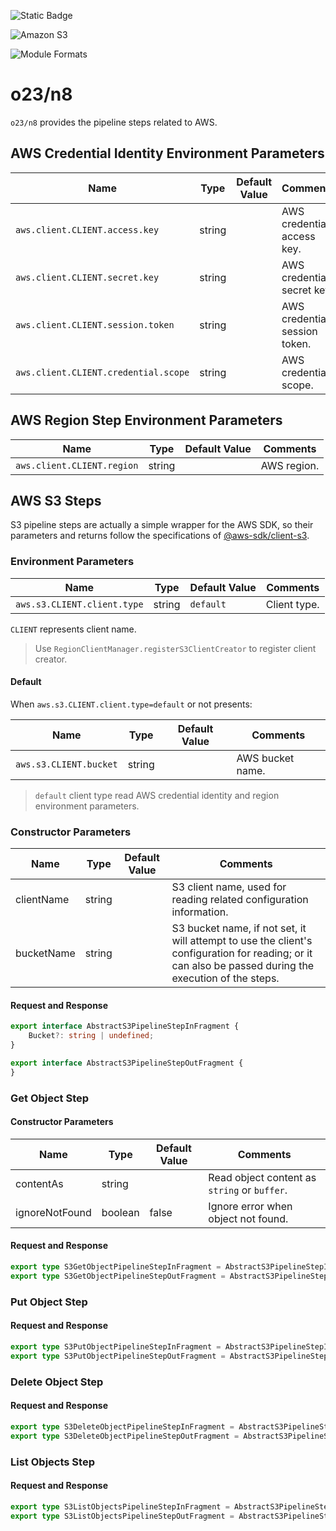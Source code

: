 ![Static Badge](https://img.shields.io/badge/InsureMO-777AF2.svg)

![Amazon S3](https://img.shields.io/badge/Amazon%20S3-white.svg?logo=amazons3&logoColor=569A31&style=social)

![Module Formats](https://img.shields.io/badge/module%20formats-cjs-green.svg)

# o23/n8

`o23/n8` provides the pipeline steps related to AWS.

## AWS Credential Identity Environment Parameters

| Name                                 | Type   | Default Value | Comments                      |
|--------------------------------------|--------|---------------|-------------------------------|
| `aws.client.CLIENT.access.key`       | string |               | AWS credential access key.    |
| `aws.client.CLIENT.secret.key`       | string |               | AWS credential secret key.    |
| `aws.client.CLIENT.session.token`    | string |               | AWS credential session token. |
| `aws.client.CLIENT.credential.scope` | string |               | AWS credential scope.         |

## AWS Region Step Environment Parameters

| Name                       | Type   | Default Value | Comments    |
|----------------------------|--------|---------------|-------------|
| `aws.client.CLIENT.region` | string |               | AWS region. |

## AWS S3 Steps

S3 pipeline steps are actually a simple wrapper for the AWS SDK, so their parameters and returns follow the specifications
of [@aws-sdk/client-s3](https://www.npmjs.com/package/@aws-sdk/client-s3).

### Environment Parameters

| Name                        | Type   | Default Value | Comments     |
|-----------------------------|--------|---------------|--------------|
| `aws.s3.CLIENT.client.type` | string | `default`     | Client type. |

`CLIENT` represents client name.

> Use `RegionClientManager.registerS3ClientCreator` to register client creator.

#### Default

When `aws.s3.CLIENT.client.type=default` or not presents:

| Name                   | Type   | Default Value | Comments         |
|------------------------|--------|---------------|------------------|
| `aws.s3.CLIENT.bucket` | string |               | AWS bucket name. |

> `default` client type read AWS credential identity and region environment parameters.

### Constructor Parameters

| Name       | Type   | Default Value | Comments                                                                                                                                               |
|------------|--------|---------------|--------------------------------------------------------------------------------------------------------------------------------------------------------|
| clientName | string |               | S3 client name, used for reading related configuration information.                                                                                    |
| bucketName | string |               | S3 bucket name, if not set, it will attempt to use the client's configuration for reading; or it can also be passed during the execution of the steps. |

#### Request and Response

```typescript
export interface AbstractS3PipelineStepInFragment {
	Bucket?: string | undefined;
}

export interface AbstractS3PipelineStepOutFragment {
}
```

### Get Object Step

#### Constructor Parameters

| Name           | Type    | Default Value | Comments                                     |
|----------------|---------|---------------|----------------------------------------------|
| contentAs      | string  |               | Read object content as `string` or `buffer`. |
| ignoreNotFound | boolean | false         | Ignore error when object not found.          |

#### Request and Response

```typescript
export type S3GetObjectPipelineStepInFragment = AbstractS3PipelineStepInFragment & GetObjectCommandInput;
export type S3GetObjectPipelineStepOutFragment = AbstractS3PipelineStepOutFragment & GetObjectCommandOutput;
```

### Put Object Step

#### Request and Response

```typescript
export type S3PutObjectPipelineStepInFragment = AbstractS3PipelineStepInFragment & PutObjectCommandInput;
export type S3PutObjectPipelineStepOutFragment = AbstractS3PipelineStepOutFragment & PutObjectCommandOutput;
```

### Delete Object Step

#### Request and Response

```typescript
export type S3DeleteObjectPipelineStepInFragment = AbstractS3PipelineStepInFragment & DeleteObjectCommandInput;
export type S3DeleteObjectPipelineStepOutFragment = AbstractS3PipelineStepOutFragment & DeleteObjectCommandOutput;
```

### List Objects Step

#### Request and Response

```typescript
export type S3ListObjectsPipelineStepInFragment = AbstractS3PipelineStepInFragment & ListObjectsV2CommandInput;
export type S3ListObjectsPipelineStepOutFragment = AbstractS3PipelineStepOutFragment & ListObjectsV2CommandOutput;
```
